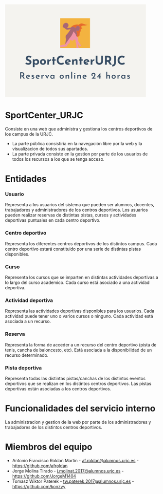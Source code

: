 ![Logo oficial](imagenes/logoSportCenterURJC.png)

# SportCenter_URJC
Consiste en una web que administra y gestiona los centros deportivos de los campus de la URJC. 
- La parte pública consistiria en la navegación libre por la web y la visualizacion de todos sus apartados.
- La parte privada consiste en la gestion por parte de los usuarios de todos los recursos a los que se tenga acceso. 

# Entidades 
### Usuario
Representa a los usuarios del sistema que pueden ser alumnos, docentes, trabajadores y administradores de los centros deportivos.
Los usuarios pueden realizar reservas de distintas pistas, cursos y actividades deportivas puntuales en cada centro deportivo.
### Centro deportivo
Representa los diferentes centros deportivos de los distintos campus.
Cada centro deportivo estará constituido por una serie de distintas pistas disponibles.
### Curso
Representa los cursos que se imparten en distintas actividades deportivas a lo largo del curso academico.
Cada curso está asociado a una actividad deportiva.
### Actividad deportiva
Representa las actividades deportivas disponibles para los usuarios.
Cada actividad puede tener uno o varios cursos o ninguno. Cada actividad está asociada a un recurso.
### Reserva
Representa la forma de acceder a un recurso del centro deportivo (pista de tenis, cancha de baloncesto, etc).
Está asociada a la disponibilidad de un recurso determinado.
### Pista deportiva
Representa todas las distintas pistas/canchas de los distintos eventos deportivos que se realizan en los distintos centros deportivos.
Las pistas deportivas están asociadas a los centros deportivos.

# Funcionalidades del servicio interno
La administracion y gestion de la web por parte de los administradores y trabajadores de los distintos centros deportivos.

# Miembros del equipo
- Antonio Francisco Roldan Martin - af.roldan@alumnos.urjc.es - https://github.com/afroldan
- Jorge Molina Tirado - j.molinat.2017@alumnos.urjc.es - https://github.com/JorgeM1404
- Tomasz Wiktor Paterek - tw.paterek.2017@alumnos.urjc.es - https://github.com/konzyy

